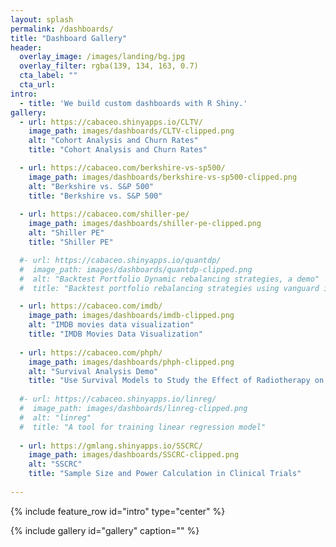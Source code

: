 ```yaml
---
layout: splash
permalink: /dashboards/
title: "Dashboard Gallery"
header:
  overlay_image: /images/landing/bg.jpg
  overlay_filter: rgba(139, 134, 163, 0.7)
  cta_label: ""
  cta_url: 
intro: 
  - title: 'We build custom dashboards with R Shiny.'
gallery:
  - url: https://cabaceo.shinyapps.io/CLTV/
    image_path: images/dashboards/CLTV-clipped.png
    alt: "Cohort Analysis and Churn Rates"
    title: "Cohort Analysis and Churn Rates"

  - url: https://cabaceo.com/berkshire-vs-sp500/
    image_path: images/dashboards/berkshire-vs-sp500-clipped.png
    alt: "Berkshire vs. S&P 500"
    title: "Berkshire vs. S&P 500"
    
  - url: https://cabaceo.com/shiller-pe/
    image_path: images/dashboards/shiller-pe-clipped.png
    alt: "Shiller PE"
    title: "Shiller PE"

  #- url: https://cabaceo.shinyapps.io/quantdp/
  #  image_path: images/dashboards/quantdp-clipped.png
  #  alt: "Backtest Portfolio Dynamic rebalancing strategies, a demo"
  #  title: "Backtest portfolio rebalancing strategies using vanguard index funds"

  - url: https://cabaceo.com/imdb/
    image_path: images/dashboards/imdb-clipped.png
    alt: "IMDB movies data visualization"
    title: "IMDB Movies Data Visualization"
    
  - url: https://cabaceo.com/phph/
    image_path: images/dashboards/phph-clipped.png
    alt: "Survival Analysis Demo"
    title: "Use Survival Models to Study the Effect of Radiotherapy on Time to Breast Cancer Onset"
    
  #- url: https://cabaceo.shinyapps.io/linreg/
  #  image_path: images/dashboards/linreg-clipped.png
  #  alt: "linreg"
  #  title: "A tool for training linear regression model"  
          
  - url: https://gmlang.shinyapps.io/SSCRC/
    image_path: images/dashboards/SSCRC-clipped.png
    alt: "SSCRC"
    title: "Sample Size and Power Calculation in Clinical Trials"        
            
---
```


{% include feature_row id="intro" type="center" %}

{% include gallery id="gallery" caption="" %}
